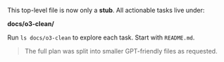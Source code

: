 This top-level file is now only a **stub**. All actionable tasks live under:

**docs/o3-clean/**

Run `ls docs/o3-clean` to explore each task. Start with `README.md`.

> The full plan was split into smaller GPT-friendly files as requested.
